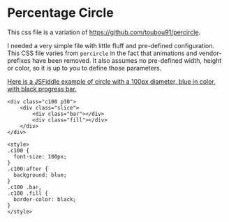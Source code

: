 # Percentage Circle

This css file is a variation of <a href="https://github.com/toubou91/percircle" target="_blank">https://github.com/toubou91/percircle</a>.

I needed a very simple file with little fluff and pre-defined configuration. This CSS file varies from `percircle` in the fact that animations and vendor-prefixes have been removed. It also assumes no pre-defined width, height or color, so it is up to you to define those parameters.

<a href="http://jsfiddle.net/vqhdvh3d/" target="_blank">Here is a JSFiddle example of circle with a 100px diameter, blue in color, with black progress bar.</a>

```
<div class="c100 p30">
    <div class="slice">
        <div class="bar"></div>
        <div class="fill"></div>
    </div>
</div>

<style>
.c100 {
  font-size: 100px;
}
.c100:after {
  background: blue;
}
.c100 .bar,
.c100 .fill {
  border-color: black;
}
</style>
```

